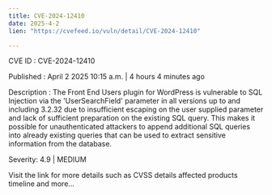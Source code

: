 ```yaml
---
title: CVE-2024-12410
date: 2025-4-2
lien: "https://cvefeed.io/vuln/detail/CVE-2024-12410"

---
```


CVE ID : CVE-2024-12410

Published :  April 2
2025
10:15 a.m. | 4 hours
4 minutes ago

Description : The Front End Users plugin for WordPress is vulnerable to SQL Injection via the 'UserSearchField' parameter in all versions up to
and including
3.2.32 due to insufficient escaping on the user supplied parameter and lack of sufficient preparation on the existing SQL query.  This makes it possible for unauthenticated attackers to append additional SQL queries into already existing queries that can be used to extract sensitive information from the database.

Severity: 4.9 | MEDIUM

Visit the link for more details
such as CVSS details
affected products
timeline
and more...
